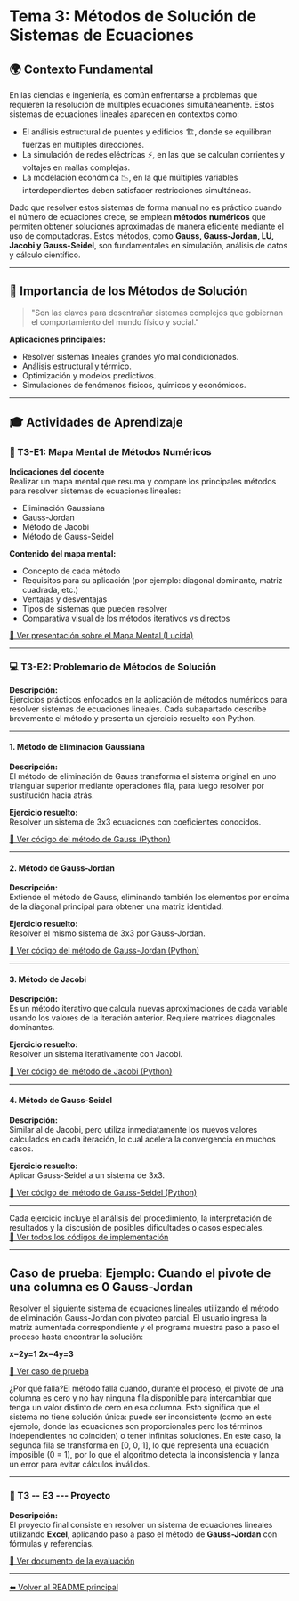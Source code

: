 # Tema 3: Métodos de Solución de Sistemas de Ecuaciones

## 🌍 Contexto Fundamental

En las ciencias e ingeniería, es común enfrentarse a problemas que requieren la resolución de múltiples ecuaciones simultáneamente. Estos sistemas de ecuaciones lineales aparecen en contextos como:

- El análisis estructural de puentes y edificios 🏗️, donde se equilibran fuerzas en múltiples direcciones.
- La simulación de redes eléctricas ⚡, en las que se calculan corrientes y voltajes en mallas complejas.
- La modelación económica 📉, en la que múltiples variables interdependientes deben satisfacer restricciones simultáneas.

Dado que resolver estos sistemas de forma manual no es práctico cuando el número de ecuaciones crece, se emplean **métodos numéricos** que permiten obtener soluciones aproximadas de manera eficiente mediante el uso de computadoras. Estos métodos, como **Gauss, Gauss-Jordan, LU, Jacobi y Gauss-Seidel**, son fundamentales en simulación, análisis de datos y cálculo científico.

---

## 📌 Importancia de los Métodos de Solución

> "Son las claves para desentrañar sistemas complejos que gobiernan el comportamiento del mundo físico y social."

**Aplicaciones principales:**
- Resolver sistemas lineales grandes y/o mal condicionados.
- Análisis estructural y térmico.
- Optimización y modelos predictivos.
- Simulaciones de fenómenos físicos, químicos y económicos.

---

## 🎓 Actividades de Aprendizaje

### 🧠 T3-E1: Mapa Mental de Métodos Numéricos

**Indicaciones del docente**  
Realizar un mapa mental que resuma y compare los principales métodos para resolver sistemas de ecuaciones lineales:

- Eliminación Gaussiana  
- Gauss-Jordan  
- Método de Jacobi  
- Método de Gauss-Seidel

**Contenido del mapa mental:**
- Concepto de cada método
- Requisitos para su aplicación (por ejemplo: diagonal dominante, matriz cuadrada, etc.)
- Ventajas y desventajas
- Tipos de sistemas que pueden resolver
- Comparativa visual de los métodos iterativos vs directos

[🔗 Ver presentación sobre el Mapa Mental (Lucida)](https://lucid.app/lucidspark/06170dd7-87af-417c-a10a-c7c702da8f67/edit?viewport_loc=-20381%2C16382%2C21347%2C10146%2C0_0&invitationId=inv_fae549c6-18d6-451b-b564-cb42654dd187)

---

### 💻 T3-E2: Problemario de Métodos de Solución

**Descripción:**  
Ejercicios prácticos enfocados en la aplicación de métodos numéricos para resolver sistemas de ecuaciones lineales. Cada subapartado describe brevemente el método y presenta un ejercicio resuelto con Python.

---

#### 1. Método de Eliminacion Gaussiana

**Descripción:**  
El método de eliminación de Gauss transforma el sistema original en uno triangular superior mediante operaciones fila, para luego resolver por sustitución hacia atrás.

**Ejercicio resuelto:**  
Resolver un sistema de 3x3 ecuaciones con coeficientes conocidos.

[🔗 Ver código del método de Gauss (Python)](https://github.com/IvanPedroSuarez/Metodos-Numericos-/blob/master/codigos/tema3/Eliminacion%20Gaussiana%20con%20pivote.py)

---

#### 2. Método de Gauss-Jordan

**Descripción:**  
Extiende el método de Gauss, eliminando también los elementos por encima de la diagonal principal para obtener una matriz identidad.

**Ejercicio resuelto:**  
Resolver el mismo sistema de 3x3 por Gauss-Jordan.

[🔗 Ver código del método de Gauss-Jordan (Python)](https://github.com/IvanPedroSuarez/Metodos-Numericos-/blob/master/codigos/tema3/Metodo%20Gauss%20Jordan.py)

---

#### 3. Método de Jacobi

**Descripción:**  
Es un método iterativo que calcula nuevas aproximaciones de cada variable usando los valores de la iteración anterior. Requiere matrices diagonales dominantes.

**Ejercicio resuelto:**  
Resolver un sistema iterativamente con Jacobi.

[🔗 Ver código del método de Jacobi (Python)](https://github.com/IvanPedroSuarez/Metodos-Numericos-/blob/master/codigos/tema3/Metodo%20de%20Jacobi.py)

---

#### 4. Método de Gauss-Seidel

**Descripción:**  
Similar al de Jacobi, pero utiliza inmediatamente los nuevos valores calculados en cada iteración, lo cual acelera la convergencia en muchos casos.

**Ejercicio resuelto:**  
Aplicar Gauss-Seidel a un sistema de 3x3.

[🔗 Ver código del método de Gauss-Seidel (Python)](https://github.com/IvanPedroSuarez/Metodos-Numericos-/blob/master/codigos/tema3/Metodo%20de%20Gauss-Seidel.py)

---

Cada ejercicio incluye el análisis del procedimiento, la interpretación de resultados y la discusión de posibles dificultades o casos especiales.  
[🔗 Ver todos los códigos de implementación](https://github.com/IvanPedroSuarez/Metodos-Numericos-/tree/master/codigos/tema3)

---

## Caso de prueba: Ejemplo: Cuando el pivote de una columna es 0 Gauss-Jordan 
Resolver el siguiente sistema de ecuaciones lineales utilizando el método de eliminación Gauss-Jordan con pivoteo parcial. El usuario ingresa la matriz aumentada correspondiente y el programa muestra paso a paso el proceso hasta encontrar la solución:
                                                            
                                                            
**x−2y=1**
**2x−4y=3**
​

[🔗 Ver caso de prueba ](https://github.com/IvanPedroSuarez/Metodos-Numericos-/blob/master/codigos/tema3/CasoPrueba.py)

¿Por qué falla?El método falla cuando, durante el proceso, el pivote de una columna es cero y no hay ninguna fila disponible para intercambiar que tenga un valor distinto de cero en esa columna. Esto significa que el sistema no tiene solución única: puede ser inconsistente (como en este ejemplo, donde las ecuaciones son proporcionales pero los términos independientes no coinciden) o tener infinitas soluciones.
En este caso, la segunda fila se transforma en [0, 0, 1], lo que representa una ecuación imposible (0 = 1), por lo que el algoritmo detecta la inconsistencia y lanza un error para evitar cálculos inválidos.


---

### 🚀 T3 -- E3 --- Proyecto

**Descripción:**  
El proyecto final consiste en resolver un sistema de ecuaciones lineales utilizando **Excel**, aplicando paso a paso el método de **Gauss-Jordan** con fórmulas y referencias.  

[🔗 Ver documento de la evaluación](https://docs.google.com/document/d/1KVxzQzMgrfOevVSGcP5M272uYC6VKLRiAVBtBGRaipY/edit?usp=sharing)

---

[⬅️ Volver al README principal](../README.md)

